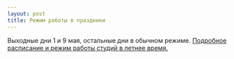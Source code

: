 ```yaml
---
layout: post
title: Режим работы в праздники
---
```

Выходные дни 1 и 9 мая, остальные дни в обычном режиме. <a href="/schedule/">Подробное расписание и режим работы студий в летнее время.</a> 



